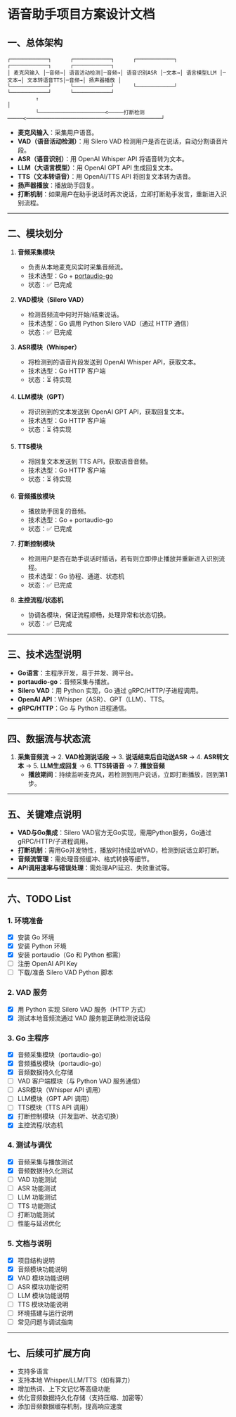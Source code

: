 # 语音助手项目方案设计文档

## 一、总体架构

```
┌────────────┐      ┌────────────┐      ┌────────────┐      ┌────────────┐      ┌────────────┐
│ 麦克风输入 │─音频→│ 语音活动检测│─音频→│ 语音识别ASR │─文本→│ 语言模型LLM │─文本→│ 文本转语音TTS│─音频→│ 扬声器播放 │
└────────────┘      └────────────┘      └────────────┘      └────────────┘      └────────────┘
         ↑                                                                                   │
         └─────────────────────<─────打断检测─────<───────────────────────────────────────────┘
```

- **麦克风输入**：采集用户语音。
- **VAD（语音活动检测）**：用 Silero VAD 检测用户是否在说话，自动分割语音片段。
- **ASR（语音识别）**：用 OpenAI Whisper API 将语音转为文本。
- **LLM（大语言模型）**：用 OpenAI GPT API 生成回复文本。
- **TTS（文本转语音）**：用 OpenAI/TTS API 将回复文本转为语音。
- **扬声器播放**：播放助手回复。
- **打断机制**：如果用户在助手说话时再次说话，立即打断助手发言，重新进入识别流程。

---

## 二、模块划分

1. **音频采集模块**  
   - 负责从本地麦克风实时采集音频流。
   - 技术选型：Go + [portaudio-go](https://github.com/gordonklaus/portaudio)
   - 状态：✅ 已完成

2. **VAD模块（Silero VAD）**  
   - 检测音频流中何时开始/结束说话。
   - 技术选型：Go 调用 Python Silero VAD（通过 HTTP 通信）
   - 状态：✅ 已完成

3. **ASR模块（Whisper）**  
   - 将检测到的语音片段发送到 OpenAI Whisper API，获取文本。
   - 技术选型：Go HTTP 客户端
   - 状态：⏳ 待实现

4. **LLM模块（GPT）**  
   - 将识别到的文本发送到 OpenAI GPT API，获取回复文本。
   - 技术选型：Go HTTP 客户端
   - 状态：⏳ 待实现

5. **TTS模块**  
   - 将回复文本发送到 TTS API，获取语音音频。
   - 技术选型：Go HTTP 客户端
   - 状态：⏳ 待实现

6. **音频播放模块**  
   - 播放助手回复的音频。
   - 技术选型：Go + portaudio-go
   - 状态：✅ 已完成

7. **打断控制模块**  
   - 检测用户是否在助手说话时插话，若有则立即停止播放并重新进入识别流程。
   - 技术选型：Go 协程、通道、状态机
   - 状态：✅ 已完成

8. **主控流程/状态机**  
   - 协调各模块，保证流程顺畅，处理异常和状态切换。
   - 状态：✅ 已完成

---

## 三、技术选型说明

- **Go语言**：主程序开发，易于并发、跨平台。
- **portaudio-go**：音频采集与播放。
- **Silero VAD**：用 Python 实现，Go 通过 gRPC/HTTP/子进程调用。
- **OpenAI API**：Whisper（ASR）、GPT（LLM）、TTS。
- **gRPC/HTTP**：Go 与 Python 进程通信。

---

## 四、数据流与状态流

1. **采集音频流** → 2. **VAD检测说话段** → 3. **说话结束后自动送ASR** → 4. **ASR转文本** → 5. **LLM生成回复** → 6. **TTS转语音** → 7. **播放音频**  
   - **播放期间**：持续监听麦克风，若检测到用户说话，立即打断播放，回到第1步。

---

## 五、关键难点说明

- **VAD与Go集成**：Silero VAD官方无Go实现，需用Python服务，Go通过gRPC/HTTP/子进程调用。
- **打断机制**：需用Go并发特性，播放时持续监听VAD，检测到说话立即打断。
- **音频流管理**：需处理音频缓冲、格式转换等细节。
- **API调用速率与错误处理**：需处理API延迟、失败重试等。

---

## 六、TODO List

### 1. 环境准备
- [x] 安装 Go 环境
- [x] 安装 Python 环境
- [x] 安装 portaudio（Go 和 Python 都需）
- [ ] 注册 OpenAI API Key
- [ ] 下载/准备 Silero VAD Python 脚本

### 2. VAD 服务
- [x] 用 Python 实现 Silero VAD 服务（HTTP 方式）
- [x] 测试本地音频流通过 VAD 服务能正确检测说话段

### 3. Go 主程序
- [x] 音频采集模块（portaudio-go）
- [x] 音频播放模块（portaudio-go）
- [x] 音频数据持久化存储
- [ ] VAD 客户端模块（与 Python VAD 服务通信）
- [ ] ASR模块（Whisper API 调用）
- [ ] LLM模块（GPT API 调用）
- [ ] TTS模块（TTS API 调用）
- [x] 打断控制模块（并发监听、状态切换）
- [x] 主控流程/状态机

### 4. 测试与调优
- [x] 音频采集与播放测试
- [x] 音频数据持久化测试
- [ ] VAD 功能测试
- [ ] ASR 功能测试
- [ ] LLM 功能测试
- [ ] TTS 功能测试
- [ ] 打断功能测试
- [ ] 性能与延迟优化

### 5. 文档与说明
- [x] 项目结构说明
- [x] 音频模块功能说明
- [x] VAD 模块功能说明
- [ ] ASR 模块功能说明
- [ ] LLM 模块功能说明
- [ ] TTS 模块功能说明
- [ ] 环境搭建与运行说明
- [ ] 常见问题与调试指南

---

## 七、后续可扩展方向

- 支持多语言
- 支持本地 Whisper/LLM/TTS（如有算力）
- 增加热词、上下文记忆等高级功能
- 优化音频数据持久化存储（支持压缩、加密等）
- 添加音频数据缓存机制，提高响应速度
